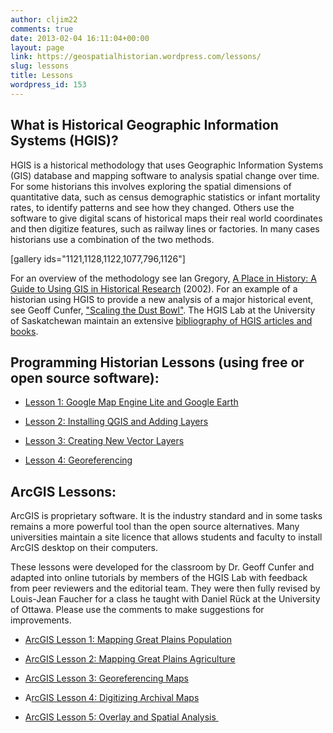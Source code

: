 ```yaml
---
author: cljim22
comments: true
date: 2013-02-04 16:11:04+00:00
layout: page
link: https://geospatialhistorian.wordpress.com/lessons/
slug: lessons
title: Lessons
wordpress_id: 153
---
```


## What is Historical Geographic Information Systems (HGIS)?


HGIS is a historical methodology that uses Geographic Information Systems (GIS) database and mapping software to analysis spatial change over time. For some historians this involves exploring the spatial dimensions of quantitative data, such as census demographic statistics or infant mortality rates, to identify patterns and see how they changed. Others use the software to give digital scans of historical maps their real world coordinates and then digitize features, such as railway lines or factories. In many cases historians use a combination of the two methods.

[gallery ids="1121,1128,1122,1077,796,1126"]

For an overview of the methodology see Ian Gregory, [A Place in History: A Guide to Using GIS in Historical Research](http://www.ahds.ac.uk/__print__/history/creating/guides/gis/index.html) (2002). For an example of a historian using HGIS to provide a new analysis of a major historical event, see Geoff Cunfer, ["Scaling the Dust Bowl"](https://esriaustralia.com.au/u/lib/cms/placing_history_c4sample.pdf). The HGIS Lab at the University of Saskatchewan maintain an extensive [bibliography of HGIS articles and books](http://hgis.usask.ca/bibliography.php).


## Programming Historian Lessons (using free or open source software):





	
  * [Lesson 1: Google Map Engine Lite and Google Earth](http://programminghistorian.org/lessons/googlemaps-googleearth)

	
  * [Lesson 2: Installing QGIS and Adding Layers](http://programminghistorian.org/lessons/qgis-layers)

	
  * [Lesson 3: Creating New Vector Layers](http://programminghistorian.org/lessons/vector-layers-qgis)

	
  * [Lesson 4: Georeferencing](http://programminghistorian.org/lessons/georeferencing-qgis)




## ArcGIS Lessons:


ArcGIS is proprietary software. It is the industry standard and in some tasks remains a more powerful tool than the open source alternatives. Many universities maintain a site licence that allows students and faculty to install ArcGIS desktop on their computers.

These lessons were developed for the classroom by Dr. Geoff Cunfer and adapted into online tutorials by members of the HGIS Lab with feedback from peer reviewers and the editorial team. They were then fully revised by Louis-Jean Faucher for a class he taught with Daniel Rück at the University of Ottawa. Please use the comments to make suggestions for improvements.



	
  * [ArcGIS Lesson 1: Mapping Great Plains Population](https://geospatialhistorian.wordpress.com/lessons/arcgis-lesson-1-mapping-great-plains-population/)

	
  * [ArcGIS Lesson 2: Mapping Great Plains Agriculture](https://geospatialhistorian.wordpress.com/lessons/arcgis-lesson-2-mapping-great-plains-agriculture/)

	
  * [ArcGIS Lesson 3: Georeferencing Maps](https://geospatialhistorian.wordpress.com/lessons/arcgis-lesson-3-georeferencing-maps/)

	
  * A[rcGIS Lesson 4: Digitizing Archival Maps](https://geospatialhistorian.wordpress.com/lessons/arcgis-lesson-4-digitizing/)

	
  * [ArcGIS Lesson 5: Overlay and Spatial Analysis](https://geospatialhistorian.wordpress.com/lessons/arcgis-lesson-5-overlay-analysis/)[ ](http://www.naturalearthdata.com/)


